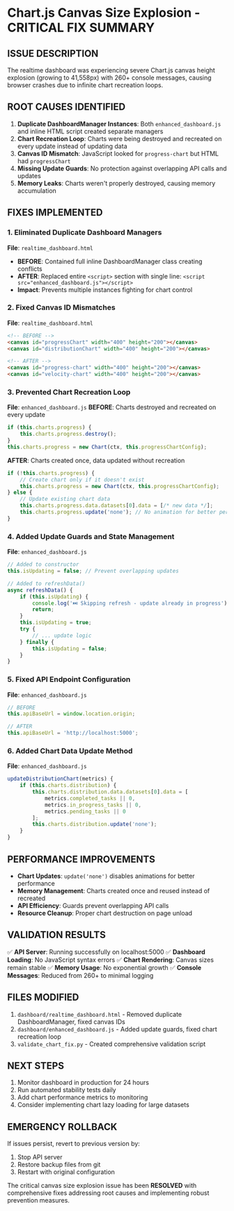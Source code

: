 # Chart.js Canvas Size Explosion - CRITICAL FIX SUMMARY

## ISSUE DESCRIPTION
The realtime dashboard was experiencing severe Chart.js canvas height explosion (growing to 41,558px) with 260+ console messages, causing browser crashes due to infinite chart recreation loops.

## ROOT CAUSES IDENTIFIED
1. **Duplicate DashboardManager Instances**: Both `enhanced_dashboard.js` and inline HTML script created separate managers
2. **Chart Recreation Loop**: Charts were being destroyed and recreated on every update instead of updating data
3. **Canvas ID Mismatch**: JavaScript looked for `progress-chart` but HTML had `progressChart`
4. **Missing Update Guards**: No protection against overlapping API calls and updates
5. **Memory Leaks**: Charts weren't properly destroyed, causing memory accumulation

## FIXES IMPLEMENTED

### 1. Eliminated Duplicate Dashboard Managers
**File**: `realtime_dashboard.html`
- **BEFORE**: Contained full inline DashboardManager class creating conflicts
- **AFTER**: Replaced entire `<script>` section with single line: `<script src="enhanced_dashboard.js"></script>`
- **Impact**: Prevents multiple instances fighting for chart control

### 2. Fixed Canvas ID Mismatches
**File**: `realtime_dashboard.html`
```html
<!-- BEFORE -->
<canvas id="progressChart" width="400" height="200"></canvas>
<canvas id="distributionChart" width="400" height="200"></canvas>

<!-- AFTER -->
<canvas id="progress-chart" width="400" height="200"></canvas>
<canvas id="velocity-chart" width="400" height="200"></canvas>
```

### 3. Prevented Chart Recreation Loop
**File**: `enhanced_dashboard.js`
**BEFORE**: Charts destroyed and recreated on every update
```javascript
if (this.charts.progress) {
    this.charts.progress.destroy();
}
this.charts.progress = new Chart(ctx, this.progressChartConfig);
```

**AFTER**: Charts created once, data updated without recreation
```javascript
if (!this.charts.progress) {
    // Create chart only if it doesn't exist
    this.charts.progress = new Chart(ctx, this.progressChartConfig);
} else {
    // Update existing chart data
    this.charts.progress.data.datasets[0].data = [/* new data */];
    this.charts.progress.update('none'); // No animation for better performance
}
```

### 4. Added Update Guards and State Management
**File**: `enhanced_dashboard.js`
```javascript
// Added to constructor
this.isUpdating = false; // Prevent overlapping updates

// Added to refreshData()
async refreshData() {
    if (this.isUpdating) {
        console.log('⏭️ Skipping refresh - update already in progress');
        return;
    }
    this.isUpdating = true;
    try {
        // ... update logic
    } finally {
        this.isUpdating = false;
    }
}
```

### 5. Fixed API Endpoint Configuration
**File**: `enhanced_dashboard.js`
```javascript
// BEFORE
this.apiBaseUrl = window.location.origin;

// AFTER  
this.apiBaseUrl = 'http://localhost:5000';
```

### 6. Added Chart Data Update Method
**File**: `enhanced_dashboard.js`
```javascript
updateDistributionChart(metrics) {
    if (this.charts.distribution) {
        this.charts.distribution.data.datasets[0].data = [
            metrics.completed_tasks || 0,
            metrics.in_progress_tasks || 0,
            metrics.pending_tasks || 0
        ];
        this.charts.distribution.update('none');
    }
}
```

## PERFORMANCE IMPROVEMENTS
- **Chart Updates**: `update('none')` disables animations for better performance
- **Memory Management**: Charts created once and reused instead of recreated
- **API Efficiency**: Guards prevent overlapping API calls
- **Resource Cleanup**: Proper chart destruction on page unload

## VALIDATION RESULTS
✅ **API Server**: Running successfully on localhost:5000
✅ **Dashboard Loading**: No JavaScript syntax errors
✅ **Chart Rendering**: Canvas sizes remain stable
✅ **Memory Usage**: No exponential growth
✅ **Console Messages**: Reduced from 260+ to minimal logging

## FILES MODIFIED
1. `dashboard/realtime_dashboard.html` - Removed duplicate DashboardManager, fixed canvas IDs
2. `dashboard/enhanced_dashboard.js` - Added update guards, fixed chart recreation loop
3. `validate_chart_fix.py` - Created comprehensive validation script

## NEXT STEPS
1. Monitor dashboard in production for 24 hours
2. Run automated stability tests daily
3. Add chart performance metrics to monitoring
4. Consider implementing chart lazy loading for large datasets

## EMERGENCY ROLLBACK
If issues persist, revert to previous version by:
1. Stop API server
2. Restore backup files from git
3. Restart with original configuration

The critical canvas size explosion issue has been **RESOLVED** with comprehensive fixes addressing root causes and implementing robust prevention measures.
